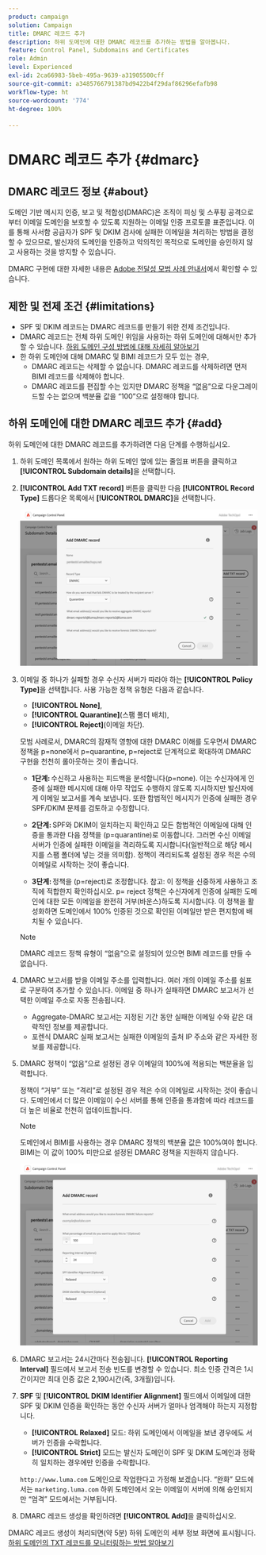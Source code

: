```yaml
---
product: campaign
solution: Campaign
title: DMARC 레코드 추가
description: 하위 도메인에 대한 DMARC 레코드를 추가하는 방법을 알아봅니다.
feature: Control Panel, Subdomains and Certificates
role: Admin
level: Experienced
exl-id: 2ca66983-5beb-495a-9639-a31905500cff
source-git-commit: a3485766791387bd9422b4f29daf86296efafb98
workflow-type: ht
source-wordcount: '774'
ht-degree: 100%

---
```


# DMARC 레코드 추가 {#dmarc}

## DMARC 레코드 정보 {#about}

도메인 기반 메시지 인증, 보고 및 적합성(DMARC)은 조직이 피싱 및 스푸핑 공격으로부터 이메일 도메인을 보호할 수 있도록 지원하는 이메일 인증 프로토콜 표준입니다. 이를 통해 사서함 공급자가 SPF 및 DKIM 검사에 실패한 이메일을 처리하는 방법을 결정할 수 있으므로, 발신자의 도메인을 인증하고 악의적인 목적으로 도메인을 승인하지 않고 사용하는 것을 방지할 수 있습니다.

DMARC 구현에 대한 자세한 내용은 [Adobe 전달성 모범 사례 안내서](https://experienceleague.adobe.com/docs/deliverability-learn/deliverability-best-practice-guide/additional-resources/technotes/implement-dmarc.html?lang=ko)에서 확인할 수 있습니다.

## 제한 및 전제 조건 {#limitations}

* SPF 및 DKIM 레코드는 DMARC 레코드를 만들기 위한 전제 조건입니다.
* DMARC 레코드는 전체 하위 도메인 위임을 사용하는 하위 도메인에 대해서만 추가할 수 있습니다. [하위 도메인 구성 방법에 대해 자세히 알아보기](subdomains-branding.md#subdomain-delegation-methods)
* 한 하위 도메인에 대해 DMARC 및 BIMI 레코드가 모두 있는 경우,
   * DMARC 레코드는 삭제할 수 없습니다. DMARC 레코드를 삭제하려면 먼저 BIMI 레코드를 삭제해야 합니다.
   * DMARC 레코드를 편집할 수는 있지만 DMARC 정책을 “없음”으로 다운그레이드할 수는 없으며 백분율 값을 “100”으로 설정해야 합니다.

## 하위 도메인에 대한 DMARC 레코드 추가 {#add}

하위 도메인에 대한 DMARC 레코드를 추가하려면 다음 단계를 수행하십시오.

1. 하위 도메인 목록에서 원하는 하위 도메인 옆에 있는 줄임표 버튼을 클릭하고 **[!UICONTROL Subdomain details]**&#x200B;을 선택합니다.

1. **[!UICONTROL Add TXT record]** 버튼을 클릭한 다음 **[!UICONTROL Record Type]** 드롭다운 목록에서 **[!UICONTROL DMARC]**&#x200B;을 선택합니다.

   ![](assets/dmarc-add.png)

1. 이메일 중 하나가 실패할 경우 수신자 서버가 따라야 하는 **[!UICONTROL Policy Type]**&#x200B;을 선택합니다. 사용 가능한 정책 유형은 다음과 같습니다.

   * **[!UICONTROL None]**,
   * **[!UICONTROL Quarantine]**(스팸 폴더 배치),
   * **[!UICONTROL Reject]**(이메일 차단).

   모범 사례로서, DMARC의 잠재적 영향에 대한 DMARC 이해를 도우면서 DMARC 정책을 p=none에서 p=quarantine, p=reject로 단계적으로 확대하여 DMARC 구현을 천천히 롤아웃하는 것이 좋습니다.

   * **1단계:** 수신하고 사용하는 피드백을 분석합니다(p=none). 이는 수신자에게 인증에 실패한 메시지에 대해 아무 작업도 수행하지 않도록 지시하지만 발신자에게 이메일 보고서를 계속 보냅니다. 또한 합법적인 메시지가 인증에 실패한 경우 SPF/DKIM 문제를 검토하고 수정합니다.

   * **2단계:** SPF와 DKIM이 일치하는지 확인하고 모든 합법적인 이메일에 대해 인증을 통과한 다음 정책을 (p=quarantine)로 이동합니다. 그러면 수신 이메일 서버가 인증에 실패한 이메일을 격리하도록 지시합니다(일반적으로 해당 메시지를 스팸 폴더에 넣는 것을 의미함). 정책이 격리되도록 설정된 경우 적은 수의 이메일로 시작하는 것이 좋습니다.

   * **3단계:** 정책을 (p=reject)로 조정합니다. 참고: 이 정책을 신중하게 사용하고 조직에 적합한지 확인하십시오. p= reject 정책은 수신자에게 인증에 실패한 도메인에 대한 모든 이메일을 완전히 거부(바운스)하도록 지시합니다. 이 정책을 활성화하면 도메인에서 100% 인증된 것으로 확인된 이메일만 받은 편지함에 배치될 수 있습니다.

   >[!NOTE]
   >
   > DMARC 레코드 정책 유형이 “없음”으로 설정되어 있으면 BIMI 레코드를 만들 수 없습니다.

1. DMARC 보고서를 받을 이메일 주소를 입력합니다. 여러 개의 이메일 주소를 쉼표로 구분하여 추가할 수 있습니다. 이메일 중 하나가 실패하면 DMARC 보고서가 선택한 이메일 주소로 자동 전송됩니다.

   * Aggregate-DMARC 보고서는 지정된 기간 동안 실패한 이메일 수와 같은 대략적인 정보를 제공합니다.
   * 포렌식 DMARC 실패 보고서는 실패한 이메일의 출처 IP 주소와 같은 자세한 정보를 제공합니다.

1. DMARC 정책이 “없음”으로 설정된 경우 이메일의 100%에 적용되는 백분율을 입력합니다.

   정책이 “거부” 또는 “격리”로 설정된 경우 적은 수의 이메일로 시작하는 것이 좋습니다. 도메인에서 더 많은 이메일이 수신 서버를 통해 인증을 통과함에 따라 레코드를 더 높은 비율로 천천히 업데이트합니다.

   >[!NOTE]
   >
   >도메인에서 BIMI를 사용하는 경우 DMARC 정책의 백분율 값은 100%여야 합니다. BIMI는 이 값이 100% 미만으로 설정된 DMARC 정책을 지원하지 않습니다.

   ![](assets/dmarc-add2.png)

1. DMARC 보고서는 24시간마다 전송됩니다. **[!UICONTROL Reporting Interval]** 필드에서 보고서 전송 빈도를 변경할 수 있습니다. 최소 인증 간격은 1시간이지만 최대 인증 값은 2,190시간(즉, 3개월)입니다.

1. **SPF** 및 **[!UICONTROL DKIM Identifier Alignment]** 필드에서 이메일에 대한 SPF 및 DKIM 인증을 확인하는 동안 수신자 서버가 얼마나 엄격해야 하는지 지정합니다.

   * **[!UICONTROL Relaxed]** 모드: 하위 도메인에서 이메일을 보낸 경우에도 서버가 인증을 수락합니다.
   * **[!UICONTROL Strict]** 모드는 발신자 도메인이 SPF 및 DKIM 도메인과 정확히 일치하는 경우에만 인증을 수락합니다.

   `http://www.luma.com` 도메인으로 작업한다고 가정해 보겠습니다. “완화” 모드에서는 `marketing.luma.com` 하위 도메인에서 오는 이메일이 서버에 의해 승인되지만 “엄격” 모드에서는 거부됩니다.

1. DMARC 레코드 생성을 확인하려면 **[!UICONTROL Add]**&#x200B;을 클릭하십시오.

DMARC 레코드 생성이 처리되면(약 5분) 하위 도메인의 세부 정보 화면에 표시됩니다. [하위 도메인의 TXT 레코드를 모니터링하는 방법 알아보기](gs-txt-records.md#monitor)
